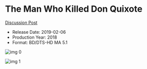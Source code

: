 # The Man Who Killed Don Quixote

[Discussion Post](https://www.avsforum.com/threads/bass-eq-for-filtered-movies.2995212/post-57476346)

* Release Date: 2019-02-06
* Production Year: 2018
* Format: BD/DTS-HD MA 5.1

![img 0](https://i.imgur.com/zQ6szKJ.jpg)

![img 1](https://i.imgur.com/9IFFiaJ.jpg)

